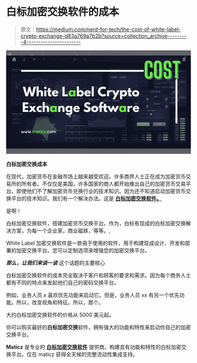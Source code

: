 # 白标加密交换软件的成本

> 原文：<https://medium.com/nerd-for-tech/the-cost-of-white-label-crypto-exchange-d83a769a7b2b?source=collection_archive---------4----------------------->

![](img/5ac26935cb93f3a6ed2811c9e988951e.png)

**白标加密交换成本**

在现代，加密货币在金融市场上越来越受欢迎。许多商界人士正在成为加密货币交易所的所有者。不仅仅是美国，许多国家的商人都开始推出自己的加密货币交易平台。即使他们不了解加密货币兑换行业的技术知识。因为还不知道启动加密货币交换平台的技术知识。我们有一个解决办法。这是 [**白标加密交换软件。**](https://maticz.com/white-label-crypto-exchange-software)

是啊！

白标加密交换软件，搭建加密货币交换平台。作为，白标有现成的白标加密交换解决方案，为每一个企业家，商业磁铁，等等。,

White Label 加密交换软件是一款易于使用的软件，用于构建现成设计、开发和部署的加密交换平台。您可以定制选项来增强您的加密交换平台。

***那么，让我们来谈一谈*** 这个话题的主要核心

白标加密交换软件的成本完全取决于客户和顾客的要求和需求。因为每个商务人士都有不同的特点来发起他们自己的密码交换平台。

例如，业务人员 x 喜欢优先功能来启动它。但是，业务人员 xx 有另一个优先功能。所以，改变视角和特征。所以，那个。

大约白标加密交换软件的价格从 5000 美元起。

你可以购买最好的**白标加密交换**软件，拥有强大的功能和特性来启动你自己的加密交换平台。

**Maticz** 是专业的 [**白标加密交换软件**](https://bit.ly/38A9ig4) 提供商，构建具有功能和特性的白标加密交换平台。仅在 maticz 获得全天候的完整流动性集成支持。
